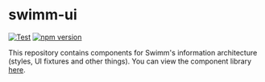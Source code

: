 # swimm-ui 

[![Test](https://github.com/swimmio/swimm-ui/actions/workflows/test.yml/badge.svg)](https://github.com/swimmio/swimm-ui/actions/workflows/test.yml)
[![npm version](https://badge.fury.io/js/@swimm%2Fui.svg)](https://badge.fury.io/js/@swimm%2Fui)

This repository contains components for Swimm's information architecture (styles, UI fixtures and other things). 
You can view the component library [here](https://swimmio.github.io/swimm-ui/).
